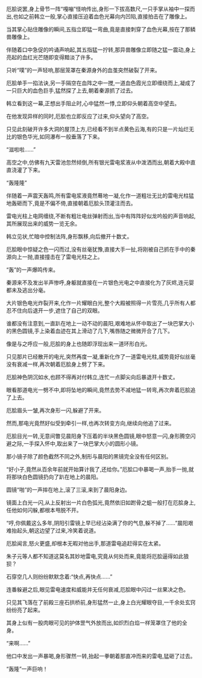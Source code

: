 
厄脍说罢,身上骨节一阵“嘎嘣”怪响传出,身形一下拔高数尺,一只手掌从袖中一探而出,也如之前韩立一般,掌心直接压迫着血色光幕向内凹陷,直接拍击在了雕像上。

当其掌心贴住雕像的瞬间,五指立即猛一弯曲,竟是直接刺穿了血色光幕,按在了那鳞兽雕像上。

伴随着口中急促的吟诵声响起,其五指猛一拧转,那异兽雕像立即随之猛一震动,身上亮起的血红光芒随即变得黯淡了许多。

只听“噗”的一声轻响,那层笼罩在秦源身外的血茧突然破裂了开来。

厄脍单手一掐法诀,另一手隔空在血阵之中一搅,一道血色霞光立即缠绕而上,凝成了一只巨大的血色巨手,猛然探了上去,朝着秦源抓了过去。

韩立看到这一幕,正想出手阻止时,心中猛然一悸,立即仰头朝着高空中望去。

在他发现异样的同时,厄脍也立即反应了过来,仰头望向了高空。

只见此刻破开许多大洞的屋顶上方,已经看不到半点黄色云海,有的只是一片灿烂无比的银色华光,如同瀑布一般垂落了下来。

“滋啦啦……”

高空之中,仿佛有九天雷池忽然倾倒,所有银光雷电浆液从中泼洒而出,朝着大殿中直直浇灌了下来。

“轰隆隆”

伴随着一声震天轰鸣,所有雷电浆液竟然蓦地一凝,化作一道粗壮无比的雷电光柱猛地轰砸而下,竟是不偏不倚,直接朝着厄脍头顶灌注而去。

雷电光柱上电网缠绕,不断有粗壮电丝弹射而出,当中有阵阵好似龙吟般的声音响起,其所展现出来的威势一览无余。

韩立见状,忙暗中控制法阵,身形飘移,向后撤开十数丈。

厄脍眼中惊疑之色一闪而过,没有丝毫犹豫,直接大手一扯,将刚被自己抓在手中的秦源向上一抛,直接撞击在了雷电光柱之上。

“轰”的一声爆鸣传来。

秦源来不及发出半声惨呼,身躯就直接在一片银色光电之中直接化为了灰烬,连元婴都未及逃出分毫。

大片银色电光炸裂开来,化作一片耀眼白光,整个大殿被照得一片雪亮,几乎所有人都忍不住向后退开一步,遮住了自己的双眼。

谁都没有注意到,一直趴在地上一动不动的晨阳,艰难地从怀中取出了一块巴掌大小的黑色圆镜,手上染着血迹在其上滑动了几下,嘴唇随之微微开合了几下。

像是与之呼应一般,厄脍的身上也随即浮现出来一道环形白光。

只见那片已经散开的电光,突然再度一凝,重新化作了一道雷电光柱,威势竟好似丝毫没有衰减一样,再次朝着厄脍身上劈了下来。

厄脍神色阴沉如水,也顾不得再对付韩立,连忙一点脚尖向后暴退开十数丈。

眼看那道电光一劈不中,即将坠地的瞬间,竟然去势不减地猛一转弯,再次奔着厄脍追了上去。

厄脍眉头一皱,再次身形一闪,躲避了开来。

然而,那电光竟然好似受到牵引一样,也再次转变方向,继续向他追了过来。

厄脍目光一转,无意间瞥见晨阳身下压着的半块黑色圆镜,眼中怒意一闪,身形腾空闪避之际,一手探入怀中,取出来了一块巴掌大小的圆形小镜。

那小镜子除了颜色截然不同之外,制形与晨阳的黑镜完全没有任何区别。

“好小子,竟然从百余年前就开始算计我了,还给你。”厄脍口中暴喝一声,抬手一抛,就将那块白色圆镜扔向了趴在地上的晨阳。

圆镜“啪”的一声摔在地上,滚了三滚,来到了晨阳身边。

镜面上白光一闪,从上反射出一片白色弧光,竟然依旧如跗骨之蛆一般打在厄脍身上,任他如何闪躲,都根本甩脱不开。

“哼,你佩戴这么多年,阴阳引雷镜上早已经沾染满了你的气息,躲不掉了……”晨阳艰难抬起头,朝这边望了过来,冷笑着说道。

厄脍闻言,怒火更盛,却根本无暇对他出手,那道雷电追赶得实在太紧。

朱子元等人都不知道这莫名其妙地雷电,究竟从何处而来,竟能将厄脍逼得如此狼狈？

石穿空几人则纷纷默默念着:“快点,再快点……”

连番躲避之后,眼见雷电速度和威能并无任何衰减,厄脍眼中闪过一丝果决之色。

只见其飞落在了前殿三座石拱桥前,身形猛然一止,身上白光耀眼夺目,一千余处玄窍纷纷亮了起来。

其身上似有一股肉眼可见的护体罡气外放而出,如炽烈白焰一样笼罩住了他的全身。

“来啊……”

他口中发出一声暴喝,身形骤然一转,抬起一拳朝着那直冲而来的雷电,猛砸了过去。

“轰隆”一声巨响！